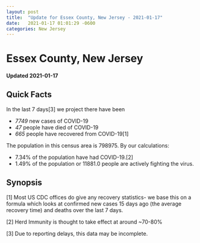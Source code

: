 ```yaml
---
layout: post
title:  "Update for Essex County, New Jersey - 2021-01-17"
date:   2021-01-17 01:01:29 -0600
categories: New Jersey
---
```


# Essex County, New Jersey
#### Updated 2021-01-17

## Quick Facts

In the last 7 days[3] we project there have been
- *7749* new cases of COVID-19
- *47* people have died of COVID-19
- *665* people have recovered from COVID-19[1]

The population in this census area is 798975. By our calculations:
- 7.34% of the population have had COVID-19.[2]
- 1.49% of the population or 11881.0 people are actively fighting the virus.

## Synopsis




[1] Most US CDC offices do give any recovery statistics- we base this on a formula which looks at confirmed new cases
15 days ago (the average recovery time) and deaths over the last 7 days.

[2] Herd Immunity is thought to take effect at around ~70-80%

[3] Due to reporting delays, this data may be incomplete.
 
    